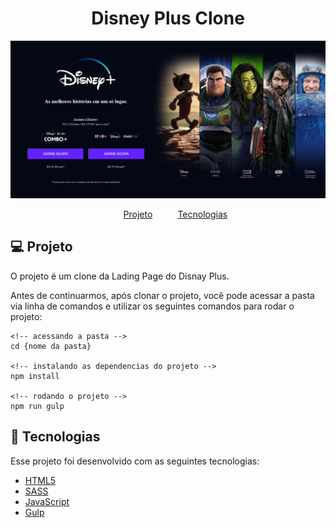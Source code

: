 <h1 align="center">
    Disney Plus Clone
</h1>
<img src="./src/images/layout.png" alt="Layout"/>

<nav>
  <ul style="list-style:none;display:flex;justify-content:center;gap:40px;">
    <li>
      <a href="#projeto">Projeto</a>
    </li>
    <li>
      <a href="#tecnologias">Tecnologias</a>
    </li>
  </ul>
</nav>

## 💻 Projeto

O projeto é um clone da Lading Page do Disnay Plus.

Antes de continuarmos, após clonar o projeto, você pode acessar a pasta via linha de comandos e utilizar os seguintes comandos para rodar o projeto: 

```
<!-- acessando a pasta -->
cd {nome da pasta}

<!-- instalando as dependencias do projeto -->
npm install

<!-- rodando o projeto -->
npm run gulp
```



## 🚀 Tecnologias

Esse projeto foi desenvolvido com as seguintes tecnologias:

- [HTML5](https://developer.mozilla.org/en-US/docs/Web/HTML)
- [SASS](https://sass-lang.com/)
- [JavaScript](https://developer.mozilla.org/en-US/docs/Web/JavaScript)
- [Gulp](https://gulpjs.com/)